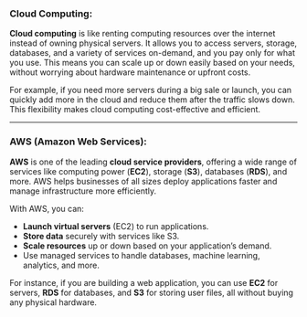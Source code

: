 ### **Cloud Computing:**
**Cloud computing** is like renting computing resources over the internet instead of owning physical servers. It allows you to access servers, storage, databases, and a variety of services on-demand, and you pay only for what you use. This means you can scale up or down easily based on your needs, without worrying about hardware maintenance or upfront costs.

For example, if you need more servers during a big sale or launch, you can quickly add more in the cloud and reduce them after the traffic slows down. This flexibility makes cloud computing cost-effective and efficient.

---

### **AWS (Amazon Web Services):**
**AWS** is one of the leading **cloud service providers**, offering a wide range of services like computing power (**EC2**), storage (**S3**), databases (**RDS**), and more. AWS helps businesses of all sizes deploy applications faster and manage infrastructure more efficiently.

With AWS, you can:
- **Launch virtual servers** (EC2) to run applications.
- **Store data** securely with services like S3.
- **Scale resources** up or down based on your application’s demand.
- Use managed services to handle databases, machine learning, analytics, and more.

For instance, if you are building a web application, you can use **EC2** for servers, **RDS** for databases, and **S3** for storing user files, all without buying any physical hardware.

